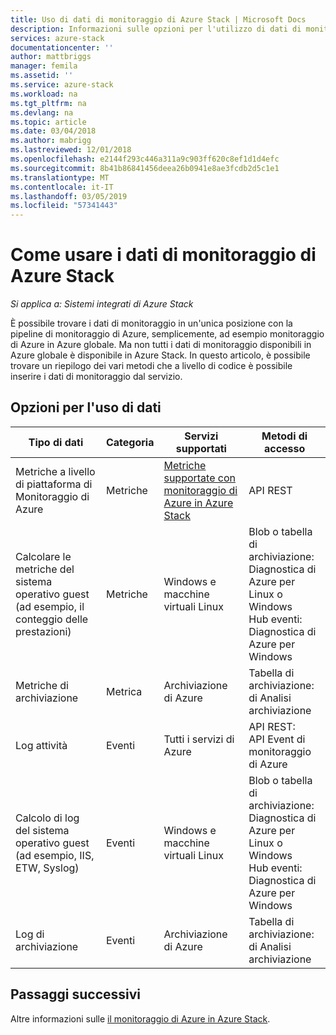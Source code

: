 ```yaml
---
title: Uso di dati di monitoraggio di Azure Stack | Microsoft Docs
description: Informazioni sulle opzioni per l'utilizzo di dati di monitoraggio di Azure Stack.
services: azure-stack
documentationcenter: ''
author: mattbriggs
manager: femila
ms.assetid: ''
ms.service: azure-stack
ms.workload: na
ms.tgt_pltfrm: na
ms.devlang: na
ms.topic: article
ms.date: 03/04/2018
ms.author: mabrigg
ms.lastreviewed: 12/01/2018
ms.openlocfilehash: e2144f293c446a311a9c903ff620c8ef1d1d4efc
ms.sourcegitcommit: 8b41b86841456deea26b0941e8ae3fcdb2d5c1e1
ms.translationtype: MT
ms.contentlocale: it-IT
ms.lasthandoff: 03/05/2019
ms.locfileid: "57341443"
---
```

# <a name="how-to-consume-monitoring-data-from-azure-stack"></a>Come usare i dati di monitoraggio di Azure Stack

*Si applica a: Sistemi integrati di Azure Stack*

È possibile trovare i dati di monitoraggio in un'unica posizione con la pipeline di monitoraggio di Azure, semplicemente, ad esempio monitoraggio di Azure in Azure globale. Ma non tutti i dati di monitoraggio disponibili in Azure globale è disponibile in Azure Stack. In questo articolo, è possibile trovare un riepilogo dei vari metodi che a livello di codice è possibile inserire i dati di monitoraggio dal servizio.
 
## <a name="options-for-data-consumption"></a>Opzioni per l'uso di dati

| Tipo di dati | Categoria | Servizi supportati | Metodi di accesso |
|-------------------------------------------------------------|----------|------------------------------------------------------------------------|----------------------------------------------------------------------------------------------------|
| Metriche a livello di piattaforma di Monitoraggio di Azure | Metriche | [Metriche supportate con monitoraggio di Azure in Azure Stack](azure-stack-metrics-supported.md) | API REST |
| Calcolare le metriche del sistema operativo guest (ad esempio, il conteggio delle prestazioni) | Metriche | Windows e macchine virtuali Linux | Blob o tabella di archiviazione:<br>Diagnostica di Azure per Linux o Windows <br>Hub eventi:<br>Diagnostica di Azure per Windows |
| Metriche di archiviazione | Metrica | Archiviazione di Azure | Tabella di archiviazione:<br>di Analisi archiviazione |
| Log attività | Eventi | Tutti i servizi di Azure | API REST:<br>API Event di monitoraggio di Azure |
| Calcolo di log del sistema operativo guest (ad esempio, IIS, ETW, Syslog) | Eventi | Windows e macchine virtuali Linux | Blob o tabella di archiviazione:<br>Diagnostica di Azure per Linux o Windows <br>Hub eventi:<br>Diagnostica di Azure per Windows |
| Log di archiviazione | Eventi | Archiviazione di Azure | Tabella di archiviazione:<br>di Analisi archiviazione |

## <a name="next-steps"></a>Passaggi successivi

Altre informazioni sulle [il monitoraggio di Azure in Azure Stack](azure-stack-metrics-azure-data.md).
